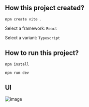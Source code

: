 ## How this project created?

<code>npm create vite .</code>

Select a framework: <code>React</code>

Select a variant: <code>Typescript</code>

## How to run this project?

<code>npm install</code>

<code>npm run dev</code>

## UI
![image](https://user-images.githubusercontent.com/18031774/229263443-4fccec24-7aa4-49d0-8727-21cf7c4fd12b.png)
